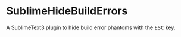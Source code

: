 # SublimeHideBuildErrors

A SublimeText3 plugin to hide build error phantoms with the <kbd>ESC</kbd> key.

